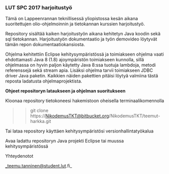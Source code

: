 ### LUT SPC 2017 harjoitustyö

Tämä on Lappeenrannan teknillisessä yliopistossa kesän aikana suoritettujen olio-ohjelmoinnin ja tietokannan kurssien harjoitustyö.

Repository sisältää kaiken harjoitustyön aikana kehitetyn Java koodin sekä sql tietokannan. Harjoitustyön dokumentaatio ja työn demovideo löytyvät tämän repon dokumentaatiokansiosta.

Ohjelma kehitettiin Eclipse kehitysympäristössä ja toimiakseen ohjelma vaati ehdottamasti Java 8 (1.8) ajoympäristön toimiakseen kunnolla, sillä ohjelmassa on hyvin paljon käytetty Java 8:ssa tuotuja lambdoja, metodi referenssejä sekä stream apia. Lisäksi ohjelma tarvii toimiakseen JDBC driver Java paketin. Kaikkien näiden pakettien pitäisi löytyä valmiina tästä reposta ladatusta ohjelmaprojektista.

**Ohjeet repositoryn lataukseen ja ohjelman suoritukseen**

Kloonaa repository tietokoneesi hakemistoon oheisella terminaalikomennolla
>> git clone https://NikodemusTKT@bitbucket.org/NikodemusTKT/teemut-harkka.git

Tai lataa repository käyttäen kehitysympäristösi versionhallintatyökalua

Avaa ladattu repositoryn Java projekti Eclipse tai muussa kehitysympäristössä


Yhteydenotot

_teemu.tanninen@student.lut.fi_

